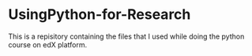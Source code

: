 # UsingPython-for-Research
This is a repisitory containing the files that I used while doing the python course on edX platform.
